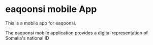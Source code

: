 # eaqoonsi mobile App

This is a mobile app for eaqoonsi.  


The eaqoonsi mobile application provides a digital representation of Somalia's national ID